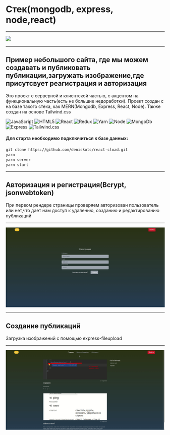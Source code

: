 # Стек(mongodb, express, node,react)
___
![](assets/presentation.gif)
___
## Пример небольшого сайта, где мы можем создавать и публиковать публикации,загружать изображение,где присутсвует реагистрация и авторизация
Это проект с серверной и клиентской частью, с акцентом на функциональную часть(есть не большие недоработки).
Проект создан с на базе такого стека, как  MERN(Mongodb, Express, React, Node). Также создан на основе Tailwind.css

![JavaScript](https://img.shields.io/badge/javascript-%23323330.svg?style=for-the-badge&logo=javascript&logoColor=%23F7DF1E)
![HTML5](https://img.shields.io/badge/html5-%23E34F26.svg?style=for-the-badge&logo=html5&logoColor=white)
![React](https://img.shields.io/badge/react-%2320232a.svg?style=for-the-badge&logo=react&logoColor=%2361DAFB)
![Redux](https://img.shields.io/badge/redux-%23593d88.svg?style=for-the-badge&logo=redux&logoColor=white)
![Yarn](https://img.shields.io/badge/yarn-%232C8EBB.svg?style=for-the-badge&logo=yarn&logoColor=white)
![Node](https://img.shields.io/badge/Node.js-43853D?style=for-the-badge&logo=node.js&logoColor=white)
![MongoDb](https://img.shields.io/badge/MongoDB-4EA94B?style=for-the-badge&logo=mongodb&logoColor=white)
![Express](https://img.shields.io/badge/Express.js-404D59?style=for-the-badge)
![Tailwind.css](https://img.shields.io/badge/Tailwind_CSS-38B2AC?style=for-the-badge&logo=tailwind-css&logoColor=white)

#### Для старта необходимо подключиться к базе данных:
```
git clone https://github.com/deniskots/react-cload.git
yarn
yarn server
yarn start
```
___
## Авторизация и регистрация(Bcrypt, jsonwebtoken)
При первом рендере страницы проверяем авторизован пользователь или нет,что дает нам доступ к удалению, созданию и редактированию публикаций


___
![](./assets/register.gif)
___
## Создание публикаций 
Загрузка изображений с помощью express-fileupload
___
![](./assets/addPost.gif)
